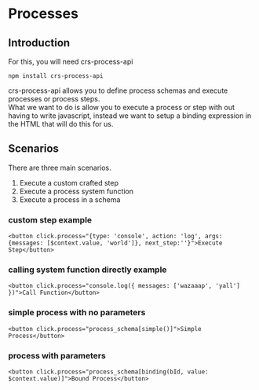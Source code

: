 # Processes

## Introduction
For this, you will need crs-process-api
```
npm install crs-process-api
```

crs-process-api allows you to define process schemas and execute processes or process steps.  
What we want to do is allow you to execute a process or step with out having to write javascript, instead we want to setup a binding expression in the HTML that will do this for us.

## Scenarios
There are three main scenarios.

1. Execute a custom crafted step
2. Execute a process system function
3. Execute a process in a schema

### custom step example
```
<button click.process="{type: 'console', action: 'log', args: {messages: [$context.value, 'world']}, next_step:''}">Execute Step</button>
```

### calling system function directly example
```
<button click.process="console.log({ messages: ['wazaaap', 'yall'] })">Call Function</button>
```

### simple process with no parameters
```
<button click.process="process_schema[simple()]">Simple Process</button>
```

### process with parameters
```
<button click.process="process_schema[binding(bId, value: $context.value)]">Bound Process</button>
```
